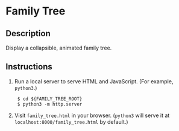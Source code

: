# Family Tree

## Description

Display a collapsible, animated family tree.

## Instructions

1. Run a local server to serve HTML and JavaScript. (For example, `python3`.)

        $ cd ${FAMILY_TREE_ROOT}
        $ python3 -m http.server

2. Visit `family_tree.html` in your browser. (`python3` will serve it at `localhost:8000/family_tree.html` by default.)
